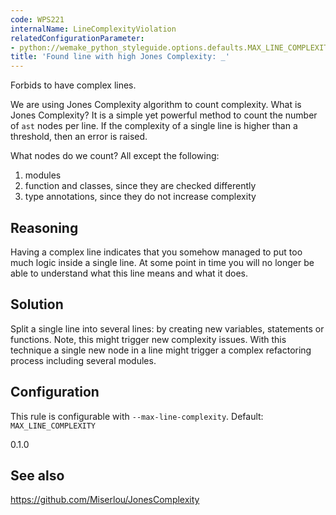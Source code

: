 ```yaml
---
code: WPS221
internalName: LineComplexityViolation
relatedConfigurationParameter:
- python://wemake_python_styleguide.options.defaults.MAX_LINE_COMPLEXITY
title: 'Found line with high Jones Complexity: _'
---
```


Forbids to have complex lines.

We are using Jones Complexity algorithm to count complexity. What is
Jones Complexity? It is a simple yet powerful method to count the number
of `ast` nodes per line. If the complexity of a single line is higher
than a threshold, then an error is raised.

What nodes do we count? All except the following:

1.  modules
2.  function and classes, since they are checked differently
3.  type annotations, since they do not increase complexity

<!-- end list -->

## Reasoning
Having a complex line indicates that you somehow managed to put too
much logic inside a single line. At some point in time you will no
longer be able to understand what this line means and what it does.

## Solution
Split a single line into several lines: by creating new variables,
statements or functions. Note, this might trigger new complexity
issues. With this technique a single new node in a line might
trigger a complex refactoring process including several modules.

## Configuration
This rule is configurable with `--max-line-complexity`. Default:
`MAX_LINE_COMPLEXITY`

<div class="versionadded">

0.1.0

</div>

## See also
<https://github.com/Miserlou/JonesComplexity>